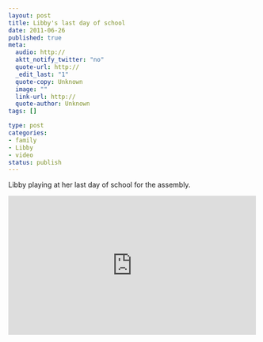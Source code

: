 ```yaml
--- 
layout: post
title: Libby's last day of school
date: 2011-06-26
published: true
meta: 
  audio: http://
  aktt_notify_twitter: "no"
  quote-url: http://
  _edit_last: "1"
  quote-copy: Unknown
  image: ""
  link-url: http://
  quote-author: Unknown
tags: []

type: post
categories: 
- family
- Libby
- video
status: publish
---
```

Libby playing at her last day of school for the assembly.

<iframe src="http://player.vimeo.com/video/25628687?title=0&amp;byline=0&amp;color=0" frameborder="0" height="281" width="500"></iframe>
